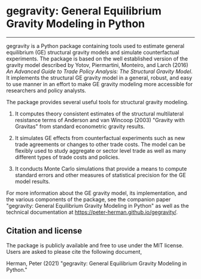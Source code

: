 # gegravity: General Equilibrium Gravity Modeling in Python
--------------------
gegravity is a Python package containing tools used to estimate general equilibrium (GE) structural gravity models and simulate counterfactual experiments. The package is based on the well established version of the gravity model described by Yotov, Piermartini, Monteiro, and Larch (2016) *An Advanced Guide to Trade  Policy  Analysis:  The  Structural  Gravity  Model*. It implements the structural GE gravity model in a general, robust, and easy to use manner in an effort to make GE gravity modeling more accessible for researchers and policy analysts.

The package provides several useful tools for structural gravity modeling.

1. It computes theory consistent estimates of the structural multilateral resistance terms of Anderson and van Wincoop (2003) "Gravity with Gravitas" from standard econometric gravity results.

2. It simulates GE effects from counterfactual experiments such as new trade agreements or changes to other trade costs. The model can be flexibly used to study aggregate or sector level trade as well as many different types of trade costs and policies.

3. It conducts Monte Carlo simulations that provide a means to compute standard errors and other measures of statistical precision for the GE model results.

For more information about the GE gravity model, its implementation, and the various components of the package, see the companion paper "gegravity: General Equilibrium Gravity Modeling in Python" as well as the technical documentation at https://peter-herman.github.io/gegravity/.


## Citation and license
The package is publicly available and free to use under the MIT license. Users are asked to please cite the following document,

Herman, Peter (2021) "gegravity: General Equilibrium Gravity Modeling in Python."
